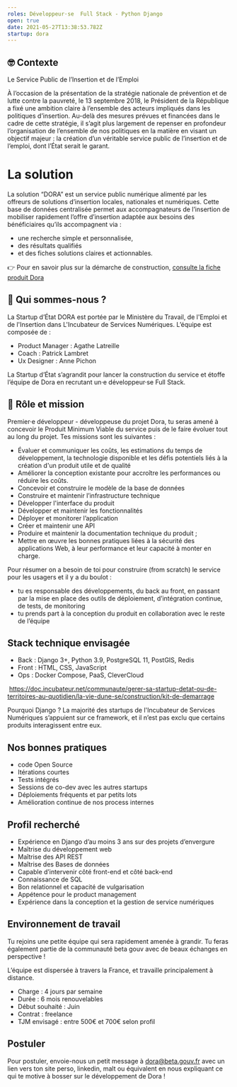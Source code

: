 ```yaml
---
roles: Développeur·se  Full Stack - Python Django
open: true
date: 2021-05-27T13:38:53.782Z
startup: dora
---
```

## 🤓 Contexte

Le Service Public de l’Insertion et de l’Emploi 

À l’occasion de la présentation de la stratégie nationale de prévention et de lutte contre la pauvreté, le 13 septembre 2018, le Président de la République a fixé une ambition claire à l’ensemble des acteurs impliqués dans les politiques d’insertion. Au-delà des mesures prévues et financées dans le cadre de cette stratégie, il s’agit plus largement de repenser en profondeur l’organisation de l’ensemble de nos politiques en la matière en visant un objectif majeur : la création d’un véritable service public de l’insertion et de l’emploi, dont l’État serait le garant.

# La solution 

La solution “DORA” est un service public numérique alimenté par les offreurs de solutions d’insertion locales, nationales et numériques. Cette base de données centralisée permet aux accompagnateurs de l’insertion de mobiliser rapidement l’offre d’insertion adaptée aux besoins des bénéficiaires qu’ils accompagnent via :

* une recherche simple et personnalisée,
* des résultats qualifiés
* et des fiches solutions claires et actionnables.

👉 Pour en savoir plus sur la démarche de construction, [consulte la fiche produit Dora](https://beta.gouv.fr/startups/dora.html)

## 👋 Qui sommes-nous ?

La Startup d’État DORA est portée par le Ministère du Travail, de l'Emploi et de l'Insertion dans L'Incubateur de Services Numériques. L’équipe est composée de : 

* Product Manager : Agathe Latreille
* Coach : Patrick Lambret
* Ux Designer : Anne Pichon

La Startup d’État s’agrandit pour lancer la construction du service et étoffe l’équipe de Dora en recrutant un·e développeur·se Full Stack.

## 🎯 Rôle et mission

Premier·e développeur - développeuse du projet Dora, tu seras amené à concevoir le Produit Minimum Viable du service puis de le faire évoluer tout au long du projet. Tes missions sont les suivantes :

* Évaluer et communiquer les coûts, les estimations du temps de développement, la technologie disponible et les défis potentiels liés à la création d'un produit utile et de qualité
* Améliorer la conception existante pour accroître les performances ou réduire les coûts.
* Concevoir et construire le modèle de la base de données
* Construire et maintenir l’infrastructure technique
* Développer l'interface du produit
* Développer et maintenir les fonctionnalités
* Déployer et monitorer l’application
* Créer et maintenir une API
* Produire et maintenir la documentation technique du produit ;
* Mettre en œuvre les bonnes pratiques liées à la sécurité des applications Web, à leur performance et leur capacité à monter en charge.

Pour résumer on a besoin de toi pour construire (from scratch) le service pour les usagers et il y a du boulot : 

* tu es responsable des développements, du back au front, en passant par la mise en place des outils de déploiement, d’intégration continue, de tests, de monitoring
* tu prends part à la conception du produit en collaboration avec le reste de l’équipe

## Stack technique envisagée

* Back : Django 3+, Python 3.9, PostgreSQL 11, PostGIS, Redis
* Front : HTML, CSS, JavaScript
* Ops : Docker Compose, PaaS, CleverCloud

 <https://doc.incubateur.net/communaute/gerer-sa-startup-detat-ou-de-territoires-au-quotidien/la-vie-dune-se/construction/kit-de-demarrage>

Pourquoi Django ? La majorité des startups de l'Incubateur de Services Numériques s’appuient sur ce framework, et il n’est pas exclu que certains produits interagissent entre eux.

## Nos bonnes pratiques

* code Open Source
* Itérations courtes
* Tests intégrés
* Sessions de co-dev avec les autres startups
* Déploiements fréquents et par petits lots
* Amélioration continue de nos process internes

## Profil recherché

* Expérience en Django d’au moins 3 ans sur des projets d’envergure
* Maîtrise du développement web
* Maîtrise des API REST
* Maîtrise des Bases de données
* Capable d’intervenir côté front-end et côté back-end
* Connaissance de SQL
* Bon relationnel et capacité de vulgarisation
* Appétence pour le product management
* Expérience dans la conception et la gestion de service numériques

## Environnement de travail

Tu rejoins une petite équipe qui sera rapidement amenée à grandir. Tu feras également partie de la communauté beta gouv avec de beaux échanges en perspective !

L’équipe est dispersée à travers la France, et travaille principalement à distance.

* Charge : 4 jours par semaine
* Durée : 6 mois renouvelables
* Début souhaité : Juin 
* Contrat : freelance
* TJM envisagé : entre 500€ et 700€ selon profil

## Postuler

Pour postuler, envoie-nous un petit message à [dora@beta.gouv.fr](mailto:dora@beta.gouv.fr) avec un lien vers ton site perso, linkedin, malt ou équivalent en nous expliquant ce qui te motive à bosser sur le développement de Dora !

